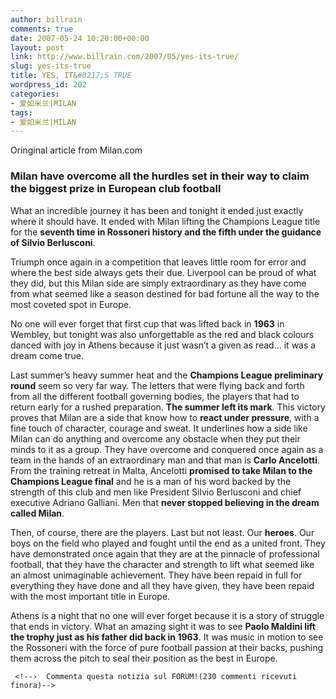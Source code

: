 ```yaml
---
author: billrain
comments: true
date: 2007-05-24 10:20:00+00:00
layout: post
link: http://www.billrain.com/2007/05/yes-its-true/
slug: yes-its-true
title: YES, IT&#8217;S TRUE
wordpress_id: 202
categories:
- 爱如米兰|MILAN
tags:
- 爱如米兰|MILAN
---
```


Oringinal article from Milan.com  
  


### Milan have overcome all the hurdles set in their way to claim the biggest prize in European club football

  
What an incredible journey it has been and tonight it ended just exactly where it should have. It ended with Milan lifting the Champions League title for the **seventh time in Rossoneri history and the fifth under the guidance of Silvio Berlusconi**.  
  
Triumph once again in a competition that leaves little room for error and where the best side always gets their due. Liverpool can be proud of what they did, but this Milan side are simply extraordinary as they have come from what seemed like a season destined for bad fortune all the way to the most coveted spot in Europe.  
  
No one will ever forget that first cup that was lifted back in **1963** in Wembley, but tonight was also unforgettable as the red and black colours danced with joy in Athens because it just wasn’t a given as read... it was a dream come true.  
  
Last summer’s heavy summer heat and the **Champions League preliminary round** seem so very far way. The letters that were flying back and forth from all the different football governing bodies, the players that had to return early for a rushed preparation. **The summer left its mark**. This victory proves that Milan are a side that know how to **react under pressure**, with a fine touch of character, courage and sweat. It underlines how a side like Milan can do anything and overcome any obstacle when they put their minds to it as a group. They have overcome and conquered once again as a team in the hands of an extraordinary man and that man is **Carlo Ancelotti**. From the training retreat in Malta, Ancelotti **promised to take Milan to the Champions League final** and he is a man of his word backed by the strength of this club and men like President Silvio Berlusconi and chief executive Adriano Galliani. Men that **never stopped believing in the dream called Milan**.  
  
Then, of course, there are the players. Last but not least. Our **heroes**. Our boys on the field who played and fought until the end as a united front. They have demonstrated once again that they are at the pinnacle of professional football, that they have the character and strength to lift what seemed like an almost unimaginable achievement. They have been repaid in full for everything they have done and all they have given, they have been repaid with the most important title in Europe.  
  
Athens is a night that no one will ever forget because it is a story of struggle that ends in victory. What an amazing sight it was to see **Paolo Maldini lift the trophy just as his father did back in 1963**. It was music in motion to see the Rossoneri with the force of pure football passion at their backs, pushing them across the pitch to seal their position as the best in Europe.  
  
     <!--›  Commenta questa notizia sul FORUM!(230 commenti ricevuti finora)-->      
